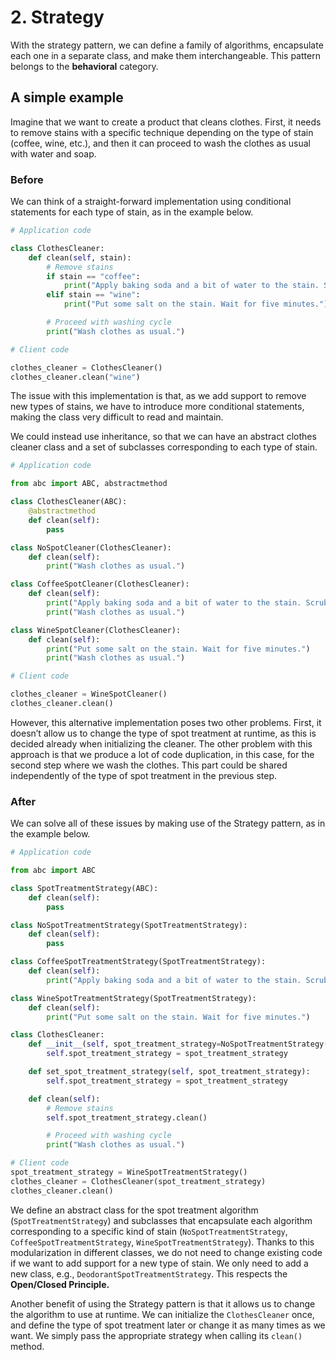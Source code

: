 # 2. Strategy

With the strategy pattern, we can define a family of algorithms, encapsulate each one in a separate class, and make them interchangeable. This pattern belongs to the **behavioral** category.

## A simple example

Imagine that we want to create a product that cleans clothes. First, it needs to remove stains with a specific technique depending on the type of stain (coffee, wine, etc.), and then it can proceed to wash the clothes as usual with water and soap.

### Before

We can think of a straight-forward implementation using conditional statements for each type of stain, as in the example below.

```python
# Application code

class ClothesCleaner:
    def clean(self, stain):
        # Remove stains
        if stain == "coffee":
            print("Apply baking soda and a bit of water to the stain. Scrub for some minutes.")
        elif stain == "wine":
            print("Put some salt on the stain. Wait for five minutes.")

        # Proceed with washing cycle
        print("Wash clothes as usual.")
```

```python
# Client code

clothes_cleaner = ClothesCleaner()
clothes_cleaner.clean("wine")
```

The issue with this implementation is that, as we add support to remove new types of stains, we have to introduce more conditional statements, making the class very difficult to read and maintain. 

We could instead use inheritance, so that we can have an abstract clothes cleaner class and a set of subclasses corresponding to each type of stain.

```python
# Application code

from abc import ABC, abstractmethod

class ClothesCleaner(ABC):
    @abstractmethod
    def clean(self):
        pass

class NoSpotCleaner(ClothesCleaner):
    def clean(self):
        print("Wash clothes as usual.")

class CoffeeSpotCleaner(ClothesCleaner):
    def clean(self):
        print("Apply baking soda and a bit of water to the stain. Scrub for some minutes.")
        print("Wash clothes as usual.")

class WineSpotCleaner(ClothesCleaner):
    def clean(self):
        print("Put some salt on the stain. Wait for five minutes.")
        print("Wash clothes as usual.")
```

```python
# Client code

clothes_cleaner = WineSpotCleaner()
clothes_cleaner.clean()
```

However, this alternative implementation poses two other problems. First, it doesn’t allow us to change the type of spot treatment at runtime, as this is decided already when initializing the cleaner. The other problem with this approach is that we produce a lot of code duplication, in this case, for the second step where we wash the clothes. This part could be shared independently of the type of spot treatment in the previous step.

### After

We can solve all of these issues by making use of the Strategy pattern, as in the example below. 

```python
# Application code

from abc import ABC

class SpotTreatmentStrategy(ABC):
    def clean(self):
        pass

class NoSpotTreatmentStrategy(SpotTreatmentStrategy):
    def clean(self):
        pass

class CoffeeSpotTreatmentStrategy(SpotTreatmentStrategy):
    def clean(self):
        print("Apply baking soda and a bit of water to the stain. Scrub for some minutes.")

class WineSpotTreatmentStrategy(SpotTreatmentStrategy):
    def clean(self):
        print("Put some salt on the stain. Wait for five minutes.")

class ClothesCleaner:
    def __init__(self, spot_treatment_strategy=NoSpotTreatmentStrategy()):
        self.spot_treatment_strategy = spot_treatment_strategy

    def set_spot_treatment_strategy(self, spot_treatment_strategy):
        self.spot_treatment_strategy = spot_treatment_strategy

    def clean(self):
        # Remove stains
        self.spot_treatment_strategy.clean()

        # Proceed with washing cycle
        print("Wash clothes as usual.")
```

```python
# Client code
spot_treatment_strategy = WineSpotTreatmentStrategy()
clothes_cleaner = ClothesCleaner(spot_treatment_strategy)
clothes_cleaner.clean()
```

We define an abstract class for the spot treatment algorithm (`SpotTreatmentStrategy`) and subclasses that encapsulate each algorithm corresponding to a specific kind of stain (`NoSpotTreatmentStrategy`, `CoffeeSpotTreatmentStrategy`, `WineSpotTreatmentStrategy`). Thanks to this modularization in different classes, we do not need to change existing code if we want to add support for a new type of stain. We only need to add a new class, e.g., `DeodorantSpotTreatmentStrategy`. This respects the **Open/Closed Principle.**

Another benefit of using the Strategy pattern is that it allows us to change the algorithm to use at runtime. We can initialize the `ClothesCleaner` once, and define the type of spot treatment later or change it as many times as we want. We simply pass the appropriate strategy when calling its `clean()` method.
